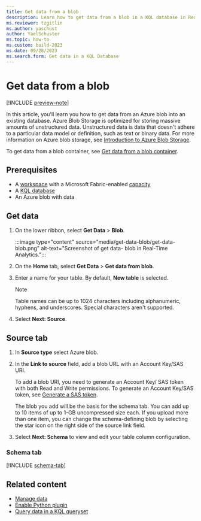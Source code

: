 ```yaml
---
title: Get data from a blob
description: Learn how to get data from a blob in a KQL database in Real-Time Analytics.
ms.reviewer: tzgitlin
ms.author: yaschust
author: YaelSchuster
ms.topic: how-to
ms.custom: build-2023
ms.date: 09/28/2023
ms.search.form: Get data in a KQL Database
---
```

# Get data from a blob

[!INCLUDE [preview-note](../includes/preview-note.md)]

In this article, you'll learn you how to get data from an Azure blob into an existing database. Azure Blob Storage is optimized for storing massive amounts of unstructured data. Unstructured data is data that doesn't adhere to a particular data model or definition, such as text or binary data. For more information on Azure blob storage, see [Introduction to Azure Blob Storage](/azure/storage/blobs/storage-blobs-introduction).

To get data from a blob container, see [Get data from a blob container](get-data-blob-container.md).

## Prerequisites

* A [workspace](../get-started/create-workspaces.md) with a Microsoft Fabric-enabled [capacity](../enterprise/licenses.md#capacity)
* A [KQL database](create-database.md)
* An Azure blob with data

## Get data

1. On the lower ribbon, select **Get Data** > **Blob**.

    :::image type="content" source="media/get-data-blob/get-data-blob.png" alt-text="Screenshot of get data- blob in Real-Time Analytics.":::

1. On the **Home** tab, select **Get Data** > **Get data from blob**.
1. Enter a name for your table. By default, **New table** is selected.

    > [!NOTE]
    > Table names can be up to 1024 characters including alphanumeric, hyphens, and underscores. Special characters aren't supported.

1. Select **Next: Source**.

## Source tab

1. In **Source type** select Azure blob.
1. In the **Link to source** field, add a blob URL with an Account Key/SAS URI.

    To add a blob URI, you need to generate an Account Key/ SAS token with both Read and Write permissions. To generate an Account Key/SAS token, see [Generate a SAS token](/azure/data-explorer/kusto/api/connection-strings/generate-sas-token?context=/fabric/context/context&pivots=fabric).

    The blob you add will be the basis for the schema tab. You can add up to 10 items of up to 1-GB uncompressed size each. If you upload more than one item, you can change the schema-defining blob by selecting the star icon on the right side of the source link field.
1. Select **Next: Schema** to view and edit your table column configuration.

### Schema tab

[!INCLUDE [schema-tab](../includes/real-time-analytics/schema-tab.md)]

## Related content

* [Manage data](data-management.md)
* [Enable Python plugin](python-plugin.md)
* [Query data in a KQL queryset](kusto-query-set.md)
